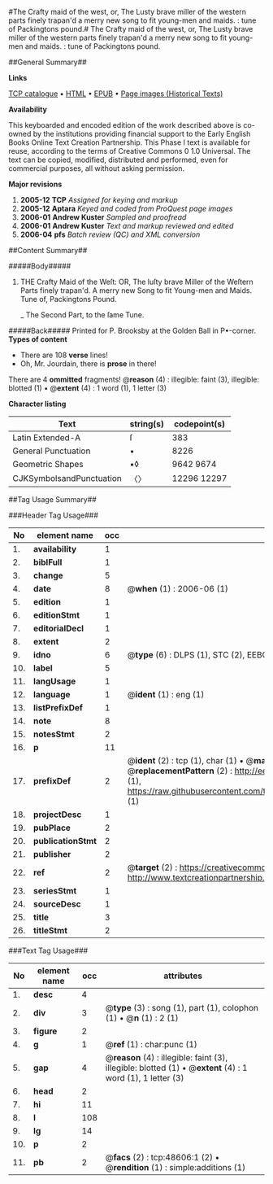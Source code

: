 #The Crafty maid of the west, or, The Lusty brave miller of the western parts finely trapan'd a merry new song to fit young-men and maids. : tune of Packingtons pound.#
The Crafty maid of the west, or, The Lusty brave miller of the western parts finely trapan'd a merry new song to fit young-men and maids. : tune of Packingtons pound.

##General Summary##

**Links**

[TCP catalogue](http://www.ota.ox.ac.uk/tcp/)  • 
[HTML](http://tei.it.ox.ac.uk/tcp/Texts-HTML/free/A34/A34892.html)  • 
[EPUB](http://tei.it.ox.ac.uk/tcp/Texts-EPUB/free/A34/A34892.epub) • 
[Page images (Historical Texts)](https://data.historicaltexts.jisc.ac.uk/view?pubId=eebo-11752316e&pageId=eebo-11752316e-48606-1)

**Availability**

This keyboarded and encoded edition of the
	       work described above is co-owned by the institutions
	       providing financial support to the Early English Books
	       Online Text Creation Partnership. This Phase I text is
	       available for reuse, according to the terms of Creative
	       Commons 0 1.0 Universal. The text can be copied,
	       modified, distributed and performed, even for
	       commercial purposes, all without asking permission.

**Major revisions**

1. __2005-12__ __TCP__ *Assigned for keying and markup*
1. __2005-12__ __Aptara__ *Keyed and coded from ProQuest page images*
1. __2006-01__ __Andrew Kuster__ *Sampled and proofread*
1. __2006-01__ __Andrew Kuster__ *Text and markup reviewed and edited*
1. __2006-04__ __pfs__ *Batch review (QC) and XML conversion*

##Content Summary##

#####Body#####

1. THE
Crafty Maid of the Weſt:
OR,
The luſty brave Miller of the Weſtern Parts finely trapan'd.
A merry new Song to fit Young-men and Maids.
Tune of, Packingtons Pound.

    _ The Second Part, to the ſame Tune.

#####Back#####
Printed for P. Brooksby at the Golden Ball in P•-corner.
**Types of content**

  * There are 108 **verse** lines!
  * Oh, Mr. Jourdain, there is **prose** in there!

There are 4 **ommitted** fragments! 
 @__reason__ (4) : illegible: faint (3), illegible: blotted (1)  •  @__extent__ (4) : 1 word (1), 1 letter (3)

**Character listing**


|Text|string(s)|codepoint(s)|
|---|---|---|
|Latin Extended-A|ſ|383|
|General Punctuation|•|8226|
|Geometric Shapes|▪◊|9642 9674|
|CJKSymbolsandPunctuation|〈〉|12296 12297|

##Tag Usage Summary##

###Header Tag Usage###

|No|element name|occ|attributes|
|---|---|---|---|
|1.|__availability__|1||
|2.|__biblFull__|1||
|3.|__change__|5||
|4.|__date__|8| @__when__ (1) : 2006-06 (1)|
|5.|__edition__|1||
|6.|__editionStmt__|1||
|7.|__editorialDecl__|1||
|8.|__extent__|2||
|9.|__idno__|6| @__type__ (6) : DLPS (1), STC (2), EEBO-CITATION (1), OCLC (1), VID (1)|
|10.|__label__|5||
|11.|__langUsage__|1||
|12.|__language__|1| @__ident__ (1) : eng (1)|
|13.|__listPrefixDef__|1||
|14.|__note__|8||
|15.|__notesStmt__|2||
|16.|__p__|11||
|17.|__prefixDef__|2| @__ident__ (2) : tcp (1), char (1)  •  @__matchPattern__ (2) : ([0-9\-]+):([0-9IVX]+) (1), (.+) (1)  •  @__replacementPattern__ (2) : http://eebo.chadwyck.com/downloadtiff?vid=$1&page=$2 (1), https://raw.githubusercontent.com/textcreationpartnership/Texts/master/tcpchars.xml#$1 (1)|
|18.|__projectDesc__|1||
|19.|__pubPlace__|2||
|20.|__publicationStmt__|2||
|21.|__publisher__|2||
|22.|__ref__|2| @__target__ (2) : https://creativecommons.org/publicdomain/zero/1.0/ (1), http://www.textcreationpartnership.org/docs/. (1)|
|23.|__seriesStmt__|1||
|24.|__sourceDesc__|1||
|25.|__title__|3||
|26.|__titleStmt__|2||


###Text Tag Usage###

|No|element name|occ|attributes|
|---|---|---|---|
|1.|__desc__|4||
|2.|__div__|3| @__type__ (3) : song (1), part (1), colophon (1)  •  @__n__ (1) : 2 (1)|
|3.|__figure__|2||
|4.|__g__|1| @__ref__ (1) : char:punc (1)|
|5.|__gap__|4| @__reason__ (4) : illegible: faint (3), illegible: blotted (1)  •  @__extent__ (4) : 1 word (1), 1 letter (3)|
|6.|__head__|2||
|7.|__hi__|11||
|8.|__l__|108||
|9.|__lg__|14||
|10.|__p__|2||
|11.|__pb__|2| @__facs__ (2) : tcp:48606:1 (2)  •  @__rendition__ (1) : simple:additions (1)|
